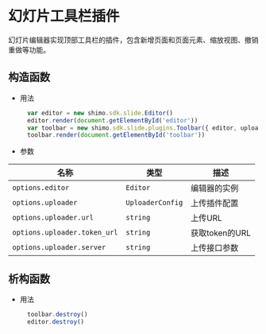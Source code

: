 # 幻灯片工具栏插件

幻灯片编辑器实现顶部工具栏的插件，包含新增页面和页面元素、缩放视图、撤销重做等功能。

## 构造函数

* 用法

  ```js
    var editor = new shimo.sdk.slide.Editor()
    editor.render(document.getElementById('editor'))
    var toolbar = new shimo.sdk.slide.plugins.Toolbar({ editor, uploader })
    toolbar.render(document.getElementById('toolbar'))
  ```

* 参数

|名称|类型|描述|
| -- | -- | -- |
| `options.editor` | `Editor` | 编辑器的实例 |
| `options.uploader` | `UploaderConfig` | 上传插件配置 |
| `options.uploader.url` | `string` | 上传URL |
| `options.uploader.token_url` | `string` | 获取token的URL |
| `options.uploader.server` | `string` | 上传接口参数 |


## 析构函数

* 用法

  ```js
    toolbar.destroy()
    editor.destroy()
  ```
